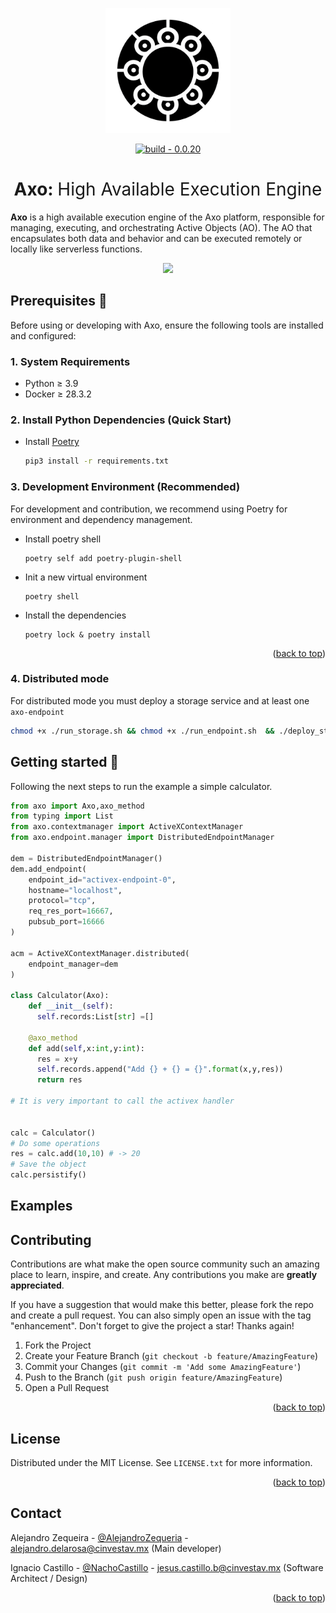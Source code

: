 <p align="center">
  <img width="200" src="./assets/logo.png" />
</p>

<div align=center>
<a href="https://test.pypi.org/project/mictlanx/"><img src="https://img.shields.io/badge/build-0.0.20-2ea44f?logo=Logo&logoColor=%23000" alt="build - 0.0.20"></a>
</div>
<div align=center>
	<h1>Axo: <span style="font-weight:normal;"> High Available Execution Engine</span></h1>
</div>

**Axo** is a high available execution engine of the Axo platform, responsible for managing, executing, and orchestrating Active Objects (AO). The AO that encapsulates both data and behavior and can be executed remotely or locally like serverless functions.
<!-- **Axo** is a prototype active object system for intensive application. For now the source code is kept private, and it is for the exclusive use of the *Muyal-ilal* research group.  -->


<p align="center">
  <!-- <img width="750" src="./assets/activex_01.png" /> -->
  <img width="750" src="./assets/arch.gif" />
</p>


## Prerequisites 🧾
Before using or developing with Axo, ensure the following tools are installed and configured:

### 1. System Requirements
  - Python ≥ 3.9
  - Docker ≥ 28.3.2
### 2. Install Python Dependencies (Quick Start)
- Install [Poetry](https://python-poetry.org/)
  ```bash
  pip3 install -r requirements.txt
  ```
### 3. Development Environment (Recommended)
For development and contribution, we recommend using Poetry for environment and dependency management.

- Install poetry shell
  ```
  poetry self add poetry-plugin-shell
  ```
- Init a new virtual environment 
  ```
  poetry shell
  ```
- Install the dependencies
  ```
  poetry lock & poetry install
  ```

<p align="right">(<a href="#top">back to top</a>)</p>

### 4. Distributed mode 
For distributed mode you must deploy a storage service and at least one ```axo-endpoint```

```bash
chmod +x ./run_storage.sh && chmod +x ./run_endpoint.sh  && ./deploy_storage.sh && deploy_endpoint.sh
```

## Getting started 🚀

Following the next steps to run the example a simple calculator.

```python
from axo import Axo,axo_method
from typing import List
from axo.contextmanager import ActiveXContextManager
from axo.endpoint.manager import DistributedEndpointManager

dem = DistributedEndpointManager()
dem.add_endpoint(
    endpoint_id="activex-endpoint-0",
    hostname="localhost",
    protocol="tcp",
    req_res_port=16667,
    pubsub_port=16666
)

acm = ActiveXContextManager.distributed(
    endpoint_manager=dem
)

class Calculator(Axo):
    def __init__(self):
      self.records:List[str] =[]

    @axo_method
    def add(self,x:int,y:int):
      res = x+y
      self.records.append("Add {} + {} = {}".format(x,y,res))
      return res

# It is very important to call the activex handler


calc = Calculator()
# Do some operations
res = calc.add(10,10) # -> 20
# Save the object
calc.persistify()
```



## Examples

<!-- CONTRIBUTING -->
## Contributing

Contributions are what make the open source community such an amazing place to learn, inspire, and create. Any contributions you make are **greatly appreciated**.

If you have a suggestion that would make this better, please fork the repo and create a pull request. You can also simply open an issue with the tag "enhancement".
Don't forget to give the project a star! Thanks again!

1. Fork the Project
2. Create your Feature Branch (`git checkout -b feature/AmazingFeature`)
3. Commit your Changes (`git commit -m 'Add some AmazingFeature'`)
4. Push to the Branch (`git push origin feature/AmazingFeature`)
5. Open a Pull Request

<p align="right">(<a href="#top">back to top</a>)</p>



<!-- LICENSE -->
## License

Distributed under the MIT License. See `LICENSE.txt` for more information.

<p align="right">(<a href="#top">back to top</a>)</p>



<!-- CONTACT -->
## Contact

 Alejandro Zequeira - [@AlejandroZequeria]() - alejandro.delarosa@cinvestav.mx (Main developer)

 Ignacio Castillo - [@NachoCastillo]() - jesus.castillo.b@cinvestav.mx (Software Architect / Design)

<p align="right">(<a href="#top">back to top</a>)</p>
